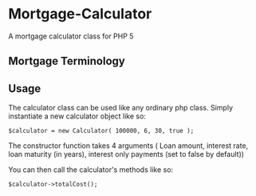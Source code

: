 Mortgage-Calculator
===================

A mortgage calculator class for PHP 5

Mortgage Terminology
--------------------


Usage
-----

The calculator class can be used like any ordinary php class. Simply instantiate a new calculator object like so:

	$calculator = new Calculator( 100000, 6, 30, true );

The constructor function takes 4 arguments ( Loan amount, interest rate, loan maturity (in years), interest only payments (set to false by default))

You can then call the calculator's methods like so:
	
	$calculator->totalCost();

